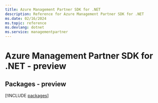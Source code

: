 ```yaml
---
title: Azure Management Partner SDK for .NET
description: Reference for Azure Management Partner SDK for .NET
ms.date: 02/16/2024
ms.topic: reference
ms.devlang: dotnet
ms.service: managementpartner
---
```

# Azure Management Partner SDK for .NET - preview
## Packages - preview
[!INCLUDE [packages](management-partner-index.md)]